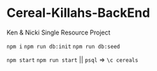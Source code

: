 # Cereal-Killahs-BackEnd
Ken &amp; Nicki Single Resource Project 

`npm i`
`npm run db:init`
`npm run db:seed`

`npm start` `npm run start` || `psql` => `\c cereals`
